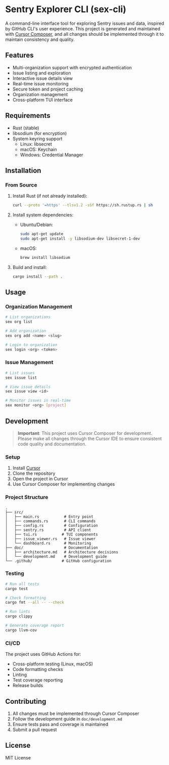 # Sentry Explorer CLI (sex-cli)

A command-line interface tool for exploring Sentry issues and data, inspired by GitHub CLI's user experience. This project is generated and maintained with [Cursor Composer](https://cursor.sh), and all changes should be implemented through it to maintain consistency and quality.

## Features

- Multi-organization support with encrypted authentication
- Issue listing and exploration
- Interactive issue details view
- Real-time issue monitoring
- Secure token and project caching
- Organization management
- Cross-platform TUI interface

## Requirements

- Rust (stable)
- libsodium (for encryption)
- System keyring support
  - Linux: libsecret
  - macOS: Keychain
  - Windows: Credential Manager

## Installation

### From Source

1. Install Rust (if not already installed):
   ```bash
   curl --proto '=https' --tlsv1.2 -sSf https://sh.rustup.rs | sh
   ```

2. Install system dependencies:
   - Ubuntu/Debian:
     ```bash
     sudo apt-get update
     sudo apt-get install -y libsodium-dev libsecret-1-dev
     ```
   - macOS:
     ```bash
     brew install libsodium
     ```

3. Build and install:
   ```bash
   cargo install --path .
   ```

## Usage

### Organization Management
```bash
# List organizations
sex org list

# Add organization
sex org add <name> <slug>

# Login to organization
sex login <org> <token>
```

### Issue Management
```bash
# List issues
sex issue list

# View issue details
sex issue view <id>

# Monitor issues in real-time
sex monitor <org> [project]
```

## Development

> **Important**: This project uses Cursor Composer for development. Please make all changes through the Cursor IDE to ensure consistent code quality and documentation.

### Setup

1. Install [Cursor](https://cursor.sh)
2. Clone the repository
3. Open the project in Cursor
4. Use Cursor Composer for implementing changes

### Project Structure

```
.
├── src/
│   ├── main.rs           # Entry point
│   ├── commands.rs       # CLI commands
│   ├── config.rs         # Configuration
│   ├── sentry.rs         # API client
│   ├── tui.rs           # TUI components
│   ├── issue_viewer.rs   # Issue viewer
│   └── dashboard.rs      # Monitoring
├── doc/                  # Documentation
│   ├── architecture.md   # Architecture decisions
│   └── development.md    # Development guide
└── .github/             # GitHub configuration
```

### Testing

```bash
# Run all tests
cargo test

# Check formatting
cargo fmt --all -- --check

# Run lints
cargo clippy

# Generate coverage report
cargo llvm-cov
```

### CI/CD

The project uses GitHub Actions for:
- Cross-platform testing (Linux, macOS)
- Code formatting checks
- Linting
- Test coverage reporting
- Release builds

## Contributing

1. All changes must be implemented through Cursor Composer
2. Follow the development guide in `doc/development.md`
3. Ensure tests pass and coverage is maintained
4. Submit a pull request

## License

MIT License 